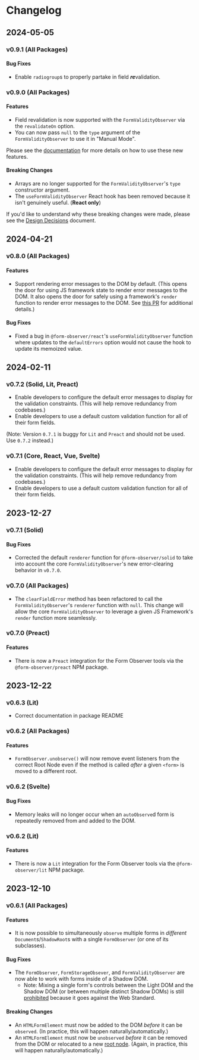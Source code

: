 # Changelog

## 2024-05-05

### v0.9.1 (All Packages)

#### Bug Fixes

- Enable `radiogroup`s to properly partake in field <strong><em>re</em></strong>validation.

### v0.9.0 (All Packages)

#### Features

- Field revalidation is now supported with the `FormValidityObserver` via the `revalidateOn` option.
- You can now pass `null` to the `type` argument of the `FormValidityObserver` to use it in "Manual Mode".

Please see the [documentation](./docs/form-validity-observer/README.md) for more details on how to use these new features.

#### Breaking Changes

- Arrays are no longer supported for the `FormValidityObserver`'s `type` constructor argument.
- The `useFormValidityObserver` React hook has been removed because it isn't genuinely useful. (**React only**)

If you'd like to understand why these breaking changes were made, please see the [Design Decisions](./docs/extras/design-decisions.md) document.

## 2024-04-21

### v0.8.0 (All Packages)

#### Features

- Support rendering error messages to the DOM by default. (This opens the door for using JS framework state to render error messages to the DOM. It also opens the door for safely using a framework's `render` function to render error messages to the DOM. See [this PR](https://github.com/enthusiastic-js/form-observer/pull/6) for additional details.)

#### Bug Fixes

- Fixed a bug in `@form-observer/react`'s `useFormValidityObserver` function where updates to the `defaultErrors` option would not cause the hook to update its memoized value.

## 2024-02-11

### v0.7.2 (Solid, Lit, Preact)

- Enable developers to configure the default error messages to display for the validation constraints. (This will help remove redundancy from codebases.)
- Enable developers to use a default custom validation function for all of their form fields.

(Note: Version `0.7.1` is buggy for `Lit` and `Preact` and should not be used. Use `0.7.2` instead.)

### v0.7.1 (Core, React, Vue, Svelte)

- Enable developers to configure the default error messages to display for the validation constraints. (This will help remove redundancy from codebases.)
- Enable developers to use a default custom validation function for all of their form fields.

## 2023-12-27

### v0.7.1 (Solid)

#### Bug Fixes

- Corrected the default `renderer` function for `@form-observer/solid` to take into account the core `FormValidityObserver`'s new error-clearing behavior in `v0.7.0`.

### v0.7.0 (All Packages)

- The `clearFieldError` method has been refactored to call the `FormValidityObserver`'s `renderer` function with `null`. This change will allow the core `FormValidityObserver` to leverage a given JS Framework's `render` function more seamlessly.

### v0.7.0 (Preact)

#### Features

- There is now a `Preact` integration for the Form Observer tools via the `@form-observer/preact` NPM package.

## 2023-12-22

### v0.6.3 (Lit)

- Correct documentation in package README

### v0.6.2 (All Packages)

#### Features

- `FormObserver.unobserve()` will now remove event listeners from the correct Root Node even if the method is called _after_ a given `<form>` is moved to a different root.

### v0.6.2 (Svelte)

#### Bug Fixes

- Memory leaks will no longer occur when an `autoObserve`d form is repeatedly removed from and added to the DOM.

### v0.6.2 (Lit)

#### Features

- There is now a `Lit` integration for the Form Observer tools via the `@form-observer/lit` NPM package.

## 2023-12-10

### v0.6.1 (All Packages)

#### Features

- It is now possible to simultaneously `observe` multiple forms in _different_ `Document`s/`ShadowRoot`s with a single `FormObserver` (or one of its subclasses).

#### Bug Fixes

- The `FormObserver`, `FormStorageObsever`, and `FormValidityObserver` are now able to work with forms inside of a Shadow DOM.
  - Note: Mixing a single form's controls between the Light DOM and the Shadow DOM (or between multiple distinct Shadow DOMs) is still [prohibited](./docs/form-observer/guides.md#be-mindful-of-the-shadow-boundary) because it goes against the Web Standard.

#### Breaking Changes

- An `HTMLFormElement` must now be added to the DOM _before_ it can be `observed`. (In practice, this will happen naturally/automatically.)
- An `HTMLFormElement` must now be `unobserved` _before_ it can be removed from the DOM or relocated to a new [root node](https://developer.mozilla.org/en-US/docs/Web/API/Node/getRootNode). (Again, in practice, this will happen naturally/automatically.)
